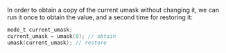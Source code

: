 In order to obtain a copy of the current umask without changing it, we can run it once to obtain the value, and a second time for restoring it:

```C
mode_t current_umask;
current_umask = umask(0); // obtain
umask(current_umask); // restore
```
